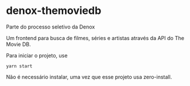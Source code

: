 # denox-themoviedb
Parte do processo seletivo da Denox

Um frontend para busca de filmes, séries e artistas através da API do The Movie DB.

Para iniciar o projeto, use
```
yarn start
```
Não é necessário instalar, uma vez que esse projeto usa zero-install.
